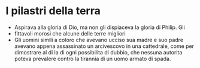 # I pilastri della terra
- Aspirava alla gloria di Dio, ma non gli dispiaceva la gloria di Philip. Gli
- fittavoli morosi che alcune delle terre migliori
- Gli uomini simili a coloro che avevano ucciso sua madre e suo padre avevano appena assassinato un arcivescovo in una cattedrale, come per dimostrare al di la di ogni possibilita di dubbio, che nessuna autorita poteva prevalere contro la tirannia di un uomo armato di spada.
